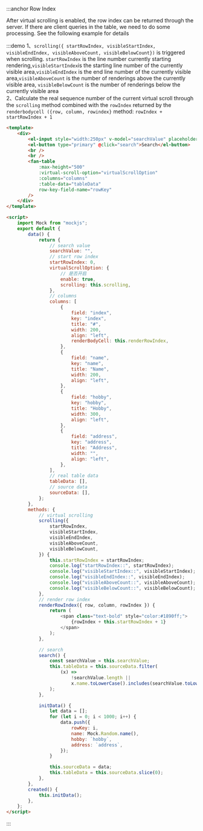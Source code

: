 :::anchor Row Index

After virtual scrolling is enabled, the row index can be returned through the server. If there are client queries in the table, we need to do some processing. See the following example for details

:::demo 1、`scrolling({ startRowIndex, visibleStartIndex, visibleEndIndex, visibleAboveCount, visibleBelowCount})` is triggered when scrolling. `startRowIndex` is the line number currently starting rendering,`visibleStartIndex`is the starting line number of the currently visible area,`visibleEndIndex` is the end line number of the currently visible area,`visibleAboveCount` is the number of renderings above the currently visible area, `visibleBelowCount` is the number of renderings below the currently visible area<br>2、Calculate the real sequence number of the current virtual scroll through the `scrolling` method combined with the `rowIndex` returned by the `renderbodycell ({row, column, rowindex}` method: `rowIndex + startRowIndex + 1`

```html
<template>
    <div>
        <el-input style="width:250px" v-model="searchValue" placeholder="search name"></el-input>
        <el-button type="primary" @click="search">Search</el-button>
        <br />
        <br />
        <fan-table
            :max-height="500"
            :virtual-scroll-option="virtualScrollOption"
            :columns="columns"
            :table-data="tableData"
            row-key-field-name="rowKey"
        />
    </div>
</template>

<script>
    import Mock from "mockjs";
    export default {
        data() {
            return {
                // search value
                searchValue: "",
                // start row index
                startRowIndex: 0,
                virtualScrollOption: {
                    // 是否开启
                    enable: true,
                    scrolling: this.scrolling,
                },
                // columns
                columns: [
                    {
                        field: "index",
                        key: "index",
                        title: "#",
                        width: 200,
                        align: "left",
                        renderBodyCell: this.renderRowIndex,
                    },
                    {
                        field: "name",
                        key: "name",
                        title: "Name",
                        width: 200,
                        align: "left",
                    },
                    {
                        field: "hobby",
                        key: "hobby",
                        title: "Hobby",
                        width: 300,
                        align: "left",
                    },
                    {
                        field: "address",
                        key: "address",
                        title: "Address",
                        width: "",
                        align: "left",
                    },
                ],
                // real table data
                tableData: [],
                // source data
                sourceData: [],
            };
        },
        methods: {
            // virtual scrolling
            scrolling({
                startRowIndex,
                visibleStartIndex,
                visibleEndIndex,
                visibleAboveCount,
                visibleBelowCount,
            }) {
                this.startRowIndex = startRowIndex;
                console.log("startRowIndex::", startRowIndex);
                console.log("visibleStartIndex::", visibleStartIndex);
                console.log("visibleEndIndex::", visibleEndIndex);
                console.log("visibleAboveCount::", visibleAboveCount);
                console.log("visibleBelowCount::", visibleBelowCount);
            },
            // render row index
            renderRowIndex({ row, column, rowIndex }) {
                return (
                    <span class="text-bold" style="color:#1890ff;">
                        {rowIndex + this.startRowIndex + 1}
                    </span>
                );
            },

            // search
            search() {
                const searchValue = this.searchValue;
                this.tableData = this.sourceData.filter(
                    (x) =>
                        !searchValue.length ||
                        x.name.toLowerCase().includes(searchValue.toLowerCase()),
                );
            },

            initData() {
                let data = [];
                for (let i = 0; i < 1000; i++) {
                    data.push({
                        rowKey: i,
                        name: Mock.Random.name(),
                        hobby: `hobby`,
                        address: `address`,
                    });
                }

                this.sourceData = data;
                this.tableData = this.sourceData.slice(0);
            },
        },
        created() {
            this.initData();
        },
    };
</script>
```

:::
